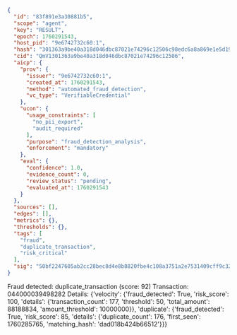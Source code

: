 ```json
{
  "id": "83f891e3a30881b5",
  "scope": "agent",
  "key": "RESULT",
  "epoch": 1760291543,
  "host_pid": "9e6742732c60:1",
  "hash": "301363a9be40a318d046dbc87021e74296c12506c98edc6a8a869e1e5d192968",
  "cid": "QmV1301363a9be40a318d046dbc87021e74296c12506",
  "aicp": {
    "prov": {
      "issuer": "9e6742732c60:1",
      "created_at": 1760291543,
      "method": "automated_fraud_detection",
      "vc_type": "VerifiableCredential"
    },
    "ucon": {
      "usage_constraints": [
        "no_pii_export",
        "audit_required"
      ],
      "purpose": "fraud_detection_analysis",
      "enforcement": "mandatory"
    },
    "eval": {
      "confidence": 1.0,
      "evidence_count": 0,
      "review_status": "pending",
      "evaluated_at": 1760291543
    }
  },
  "sources": [],
  "edges": [],
  "metrics": {},
  "thresholds": {},
  "tags": [
    "fraud",
    "duplicate_transaction",
    "risk_critical"
  ],
  "sig": "50bf2247605ab2cc28bec8d4e8b8820fbe4c108a3751a2e7531409cff9c3270e"
}
```

Fraud detected: duplicate_transaction (score: 92)
Transaction: 044000039498282
Details: {'velocity': {'fraud_detected': True, 'risk_score': 100, 'details': {'transaction_count': 177, 'threshold': 50, 'total_amount': 88188834, 'amount_threshold': 10000000}}, 'duplicate': {'fraud_detected': True, 'risk_score': 85, 'details': {'duplicate_count': 176, 'first_seen': 1760285765, 'matching_hash': 'dad018b424b66512'}}}